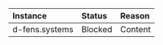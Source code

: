 | Instance           | Status        | Reason           |
| :------------------| :------------ | :--------------- | 
| d-fens.systems     | Blocked       | Content          |
